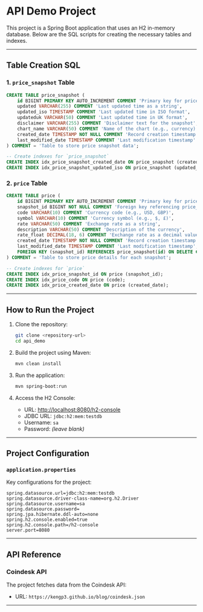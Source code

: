 # API Demo Project

This project is a Spring Boot application that uses an H2 in-memory database. Below are the SQL scripts for creating the necessary tables and indexes.

---

## Table Creation SQL

### 1. `price_snapshot` Table
```sql
CREATE TABLE price_snapshot (
    id BIGINT PRIMARY KEY AUTO_INCREMENT COMMENT 'Primary key for price_snapshot table',
    updated VARCHAR(255) COMMENT 'Last updated time as a string',
    updated_iso TIMESTAMP COMMENT 'Last updated time in ISO format',
    updateduk VARCHAR(50) COMMENT 'Last updated time in UK format',
    disclaimer VARCHAR(255) COMMENT 'Disclaimer text for the snapshot',
    chart_name VARCHAR(50) COMMENT 'Name of the chart (e.g., currency)',
    created_date TIMESTAMP NOT NULL COMMENT 'Record creation timestamp',
    last_modified_date TIMESTAMP COMMENT 'Last modification timestamp'
) COMMENT = 'Table to store price snapshot data';

-- Create indexes for `price_snapshot`
CREATE INDEX idx_price_snapshot_created_date ON price_snapshot (created_date);
CREATE INDEX idx_price_snapshot_updated_iso ON price_snapshot (updated_iso);
```

### 2. `price` Table
```sql
CREATE TABLE price (
    id BIGINT PRIMARY KEY AUTO_INCREMENT COMMENT 'Primary key for price table',
    snapshot_id BIGINT NOT NULL COMMENT 'Foreign key referencing price_snapshot table',
    code VARCHAR(10) COMMENT 'Currency code (e.g., USD, GBP)',
    symbol VARCHAR(10) COMMENT 'Currency symbol (e.g., $, £)',
    rate VARCHAR(50) COMMENT 'Exchange rate as a string',
    description VARCHAR(50) COMMENT 'Description of the currency',
    rate_float DECIMAL(18, 6) COMMENT 'Exchange rate as a decimal value',
    created_date TIMESTAMP NOT NULL COMMENT 'Record creation timestamp',
    last_modified_date TIMESTAMP COMMENT 'Last modification timestamp',
    FOREIGN KEY (snapshot_id) REFERENCES price_snapshot(id) ON DELETE CASCADE
) COMMENT = 'Table to store price details for each snapshot';

-- Create indexes for `price`
CREATE INDEX idx_price_snapshot_id ON price (snapshot_id);
CREATE INDEX idx_price_code ON price (code);
CREATE INDEX idx_price_created_date ON price (created_date);
```

---

## How to Run the Project

1. Clone the repository:
   ```bash
   git clone <repository-url>
   cd api_demo
   ```

2. Build the project using Maven:
   ```bash
   mvn clean install
   ```

3. Run the application:
   ```bash
   mvn spring-boot:run
   ```

4. Access the H2 Console:
   - URL: [http://localhost:8080/h2-console](http://localhost:8080/h2-console)
   - JDBC URL: `jdbc:h2:mem:testdb`
   - Username: `sa`
   - Password: *(leave blank)*

---

## Project Configuration

### `application.properties`
Key configurations for the project:
```properties
spring.datasource.url=jdbc:h2:mem:testdb
spring.datasource.driver-class-name=org.h2.Driver
spring.datasource.username=sa
spring.datasource.password=
spring.jpa.hibernate.ddl-auto=none
spring.h2.console.enabled=true
spring.h2.console.path=/h2-console
server.port=8080
```

---

## API Reference

### Coindesk API
The project fetches data from the Coindesk API:
- URL: `https://kengp3.github.io/blog/coindesk.json`

---